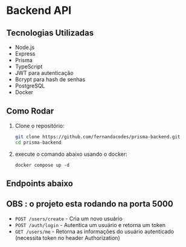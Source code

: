 # Backend API

## Tecnologias Utilizadas

- Node.js
- Express
- Prisma
- TypeScript
- JWT para autenticação
- Bcrypt para hash de senhas
- PostgreSQL
- Docker

## Como Rodar

1. Clone o repositório:

    ```bash
    git clone https://github.com/fernandacodes/prisma-backend.git
    cd prisma-backend
    ```

2. execute o comando abaixo usando o docker:

    ```
    docker compose up -d
    ```

## Endpoints abaixo
## OBS : o projeto esta rodando na porta 5000

- `POST /users/create` - Cria um novo usuário
- `POST /auth/login` - Autentica um usuário e retorna um token
- `GET /users/me` - Retorna as informações do usuário autenticado (necessita token no header Authorization)
